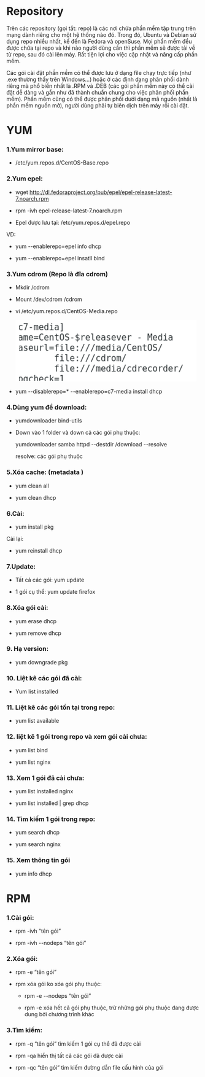 # Repository
Trên các repository (gọi tắt: repo) là các nơi chứa phần mềm tập trung trên mạng dành riêng cho một hệ thống nào đó. Trong đó, Ubuntu và 
Debian sử dụng repo nhiều nhất, kế đến là Fedora và openSuse. Mọi phần mềm đều được chứa tại repo và khi nào người dùng cần thì phần mềm sẽ được tải về từ repo, sau đó cài lên máy. Rất tiện lợi cho việc cập nhật và nâng cấp phần mềm.

Các gói cài đặt phần mềm có thể được lưu ở dạng file chạy trực tiếp (như .exe thường thấy trên Windows…) hoặc ở các định dạng phân phối dành riêng mà phổ biến nhất là .RPM và .DEB (các gói phần mềm này có thể cài đặt dễ dàng và gần như đã thành chuẩn chung cho việc phân phối phần mềm). Phần mềm cũng có thể được phân phối dưới dạng mã nguồn (nhất là phần mềm nguồn mở), người dùng phải tự biên dịch trên máy rồi cài đặt.

# YUM
### 1.Yum mirror base:

- /etc/yum.repos.d/CentOS-Base.repo

### 2.Yum epel:

- wget http://dl.fedoraproject.org/pub/epel/epel-release-latest-7.noarch.rpm

- rpm -ivh epel-release-latest-7.noarch.rpm

- Epel được lưu tại: /etc/yum.repos.d/epel.repo

VD:

- yum --enablerepo=epel info dhcp

- yum --enablerepo=epel insatll bind

### 3.Yum cdrom (Repo là đĩa cdrom)

- Mkdir /cdrom

- Mount /dev/cdrom /cdrom

- vi /etc/yum.repos.d/CentOS-Media.repo 

  <img src="img/70.png">

- yum --disablerepo=\* --enablerepo=c7-media install dhcp

### 4.Dùng yum để download:

- yumdownloader bind-utils

- Down vào 1 folder và down cả các gói phụ thuộc:

  yumdownloader samba httpd --destdir /download --resolve

  resolve: các gói phụ thuộc

### 5.Xóa cache: (metadata )

- yum clean all

- yum clean dhcp

### 6.Cài:

- yum install pkg

Cài lại:
- yum reinstall dhcp

### 7.Update:

-	Tất cả các gói: yum update

-	1 gói cụ thể: yum update firefox

### 8.Xóa gói cài:

- yum erase dhcp

- yum remove dhcp

### 9.	Hạ version:

- yum downgrade pkg

### 10.	Liệt kê các gói đã cài:

- Yum list installed

### 11.	Liệt kê các gói tồn tại trong repo:

- yum list available

### 12.	liệt kê 1 gói trong repo và xem gói cài chưa:

- yum list bind

- yum list nginx

### 13.	Xem 1 gói đã cài chưa:

- yum list installed nginx

- yum list installed | grep dhcp

### 14.	Tìm kiếm 1 gói trong repo:

- yum search dhcp

- yum search nginx

### 15.	Xem thông tin gói

- yum info dhcp

# RPM


### 1.Cài gói:

- rpm -ivh “tên gói”

- rpm -ivh --nodeps “tên gói”

### 2.Xóa gói:

- rpm -e “tên gói”

- rpm xóa gói ko xóa gói phụ thuộc:

  - rpm -e --nodeps “tên gói”

  - rpm -e xóa hết cả gói phụ thuộc, trừ những gói phụ thuộc đang được dung bởi chương trình khác

### 3.Tìm kiếm:

- rpm -q “tên gói”  tìm kiếm 1 gói cụ thể đã được cài

- rpm -qa   hiển thị tất cả các gói đã được cài

- rpm -qc “tên gói”  tìm kiếm đường dẫn file cấu hình của gói



